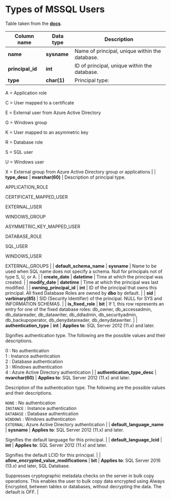 # Types of MSSQL Users

Table taken from the [**docs**](https://learn.microsoft.com/en-us/sql/relational-databases/system-catalog-views/sys-database-principals-transact-sql?view=sql-server-ver16).

| Column name                             | Data type         | Description                                                                                                                                                                                                                                                                                                                                                                                                                                            |
| --------------------------------------- | ----------------- | ------------------------------------------------------------------------------------------------------------------------------------------------------------------------------------------------------------------------------------------------------------------------------------------------------------------------------------------------------------------------------------------------------------------------------------------------------ |
| **name**                                | **sysname**       | Name of principal, unique within the database.                                                                                                                                                                                                                                                                                                                                                                                                         |
| **principal_id**                        | **int**           | ID of principal, unique within the database.                                                                                                                                                                                                                                                                                                                                                                                                           |
| **type**                                | **char(1)**       | Principal type:  
  
A \= Application role  
  
C \= User mapped to a certificate  
  
E \= External user from Azure Active Directory  
  
G \= Windows group  
  
K \= User mapped to an asymmetric key  
  
R \= Database role  
  
S \= SQL user  
  
U \= Windows user  
  
X \= External group from Azure Active Directory group or applications
                                                                                  |
| **type_desc**                           | **nvarchar(60)**  | Description of principal type.  
  
APPLICATION\_ROLE  
  
CERTIFICATE\_MAPPED\_USER  
  
EXTERNAL\_USER  
  
WINDOWS\_GROUP  
  
ASYMMETRIC\_KEY\_MAPPED\_USER  
  
DATABASE\_ROLE  
  
SQL\_USER  
  
WINDOWS\_USER  
  
EXTERNAL\_GROUPS
                                                                                                                                                                                               |
| **default_schema_name**                 | **sysname**       | Name to be used when SQL name does not specify a schema. Null for principals not of type S, U, or A.                                                                                                                                                                                                                                                                                                                                                   |
| **create_date**                         | **datetime**      | Time at which the principal was created.                                                                                                                                                                                                                                                                                                                                                                                                               |
| **modify_date**                         | **datetime**      | Time at which the principal was last modified.                                                                                                                                                                                                                                                                                                                                                                                                         |
| **owning_principal_id**                 | **int**           | ID of the principal that owns this principal. All fixed Database Roles are owned by **dbo** by default.                                                                                                                                                                                                                                                                                                                                                |
| **sid**                                 | **varbinary(85)** | SID (Security Identifier) of the principal. NULL for SYS and INFORMATION SCHEMAS.                                                                                                                                                                                                                                                                                                                                                                      |
| **is_fixed_role**                       | **bit**           | If 1, this row represents an entry for one of the fixed database roles: db_owner, db_accessadmin, db_datareader, db_datawriter, db_ddladmin, db_securityadmin, db_backupoperator, db_denydatareader, db_denydatawriter.                                                                                                                                                                                                                                |
| **authentication_type**                 | **int**           | **Applies to**: SQL Server 2012 (11\.x) and later.  
  
Signifies authentication type. The following are the possible values and their descriptions.  
  
0 : No authentication  
1 : Instance authentication  
2 : Database authentication  
3 : Windows authentication  
4 : Azure Active Directory authentication
                                                                                                        |
| **authentication_type_desc**            | **nvarchar(60)**  | **Applies to**: SQL Server 2012 (11\.x) and later.  
  
Description of the authentication type. The following are the possible values and their descriptions.  
  
`NONE` : No authentication  
`INSTANCE` : Instance authentication  
`DATABASE` : Database authentication  
`WINDOWS` : Windows authentication  
`EXTERNAL`: Azure Active Directory authentication
 |
| **default_language_name**               | **sysname**       | **Applies to**: SQL Server 2012 (11\.x) and later.  
  
Signifies the default language for this principal.
                                                                                                                                                                                                                                                                                                                        |
| **default_language_lcid**               | **int**           | **Applies to**: SQL Server 2012 (11\.x) and later.  
  
Signifies the default LCID for this principal.
                                                                                                                                                                                                                                                                                                                            |
| **allow_encrypted_value_modifications** | **bit**           | **Applies to**: SQL Server 2016 (13\.x) and later, SQL Database.  
  
Suppresses cryptographic metadata checks on the server in bulk copy operations. This enables the user to bulk copy data encrypted using Always Encrypted, between tables or databases, without decrypting the data. The default is OFF.
                                                                                                                     |

